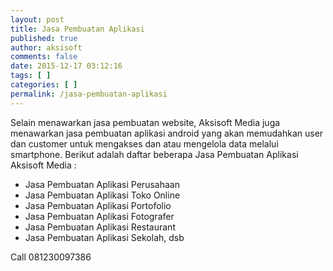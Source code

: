 ```yaml
---
layout: post
title: Jasa Pembuatan Aplikasi
published: true
author: aksisoft
comments: false
date: 2015-12-17 03:12:16
tags: [ ]
categories: [ ]
permalink: /jasa-pembuatan-aplikasi
---
```

Selain menawarkan jasa pembuatan website, Aksisoft Media juga menawarkan jasa pembuatan aplikasi android yang akan memudahkan user dan customer untuk mengakses dan atau mengelola data melalui smartphone. Berikut adalah daftar beberapa Jasa Pembuatan Aplikasi Aksisoft Media :

  * Jasa Pembuatan Aplikasi Perusahaan
  * Jasa Pembuatan Aplikasi Toko Online
  * Jasa Pembuatan Aplikasi Portofolio
  * Jasa Pembuatan Aplikasi Fotografer
  * Jasa Pembuatan Aplikasi Restaurant
  * Jasa Pembuatan Aplikasi Sekolah, dsb

Call 081230097386